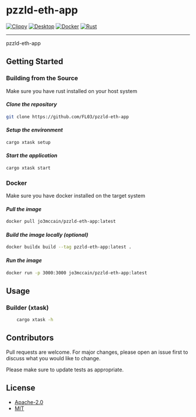 # pzzld-eth-app

[![Clippy](https://github.com/FL03/pzzld-eth-app/actions/workflows/clippy.yml/badge.svg)](https://github.com/FL03/pzzld-eth-app/actions/workflows/clippy.yml)
[![Desktop](https://github.com/FL03/pzzld-eth-app/actions/workflows/desktop.yml/badge.svg)](https://github.com/FL03/pzzld-eth-app/actions/workflows/desktop.yml)
[![Docker](https://github.com/FL03/pzzld-eth-app/actions/workflows/docker.yml/badge.svg)](https://github.com/FL03/pzzld-eth-app/actions/workflows/docker.yml)
[![Rust](https://github.com/FL03/pzzld-eth-app/actions/workflows/rust.yml/badge.svg)](https://github.com/FL03/pzzld-eth-app/actions/workflows/rust.yml)

***

pzzld-eth-app

## Getting Started

### Building from the Source

Make sure you have rust installed on your host system

#### *Clone the repository*

```bash
git clone https://github.com/FL03/pzzld-eth-app
```

#### *Setup the environment*

```bash
cargo xtask setup
```

#### *Start the application*

```bash
cargo xtask start
```

### Docker

Make sure you have docker installed on the target system

#### *Pull the image*

```bash
docker pull jo3mccain/pzzld-eth-app:latest
```

#### *Build the image locally (optional)*

```bash
docker buildx build --tag pzzld-eth-app:latest .
```

#### *Run the image*

```bash
docker run -p 3000:3000 jo3mccain/pzzld-eth-app:latest
```

## Usage

### Builder (xtask)

```bash
    cargo xtask -h 
```

## Contributors

Pull requests are welcome. For major changes, please open an issue first to discuss what you would like to change.

Please make sure to update tests as appropriate.

## License

- [Apache-2.0](https://choosealicense.com/licenses/apache-2.0/)
- [MIT](https://choosealicense.com/licenses/mit/)
